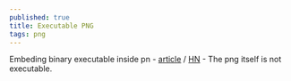 ```yaml
---
published: true
title: Executable PNG
tags: png
---
```

Embeding binary executable inside pn - [article](https://djharper.dev/) / [HN](https://news.ycombinator.com/item?id=25543191)  - The png itself is not executable.

